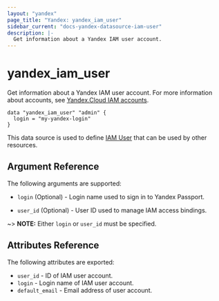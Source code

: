 ```yaml
---
layout: "yandex"
page_title: "Yandex: yandex_iam_user"
sidebar_current: "docs-yandex-datasource-iam-user"
description: |-
  Get information about a Yandex IAM user account.
---
```


# yandex\_iam\_user

Get information about a Yandex IAM user account. For more information about accounts, see 
[Yandex.Cloud IAM accounts](https://cloud.yandex.com/docs/iam/concepts/#accounts).

```hcl
data "yandex_iam_user" "admin" {
  login = "my-yandex-login"
}
```

This data source is used to define [IAM User] that can be used by other resources.

## Argument Reference

The following arguments are supported:

* `login` (Optional) - Login name used to sign in to Yandex Passport.

* `user_id` (Optional) - User ID used to manage IAM access bindings.

~> **NOTE:** Either `login` or `user_id` must be specified.

## Attributes Reference

The following attributes are exported:

* `user_id` - ID of IAM user account.
* `login` - Login name of IAM user account.
* `default_email` - Email address of user account.

[IAM User]: https://cloud.yandex.com/docs/iam/concepts/#passport
